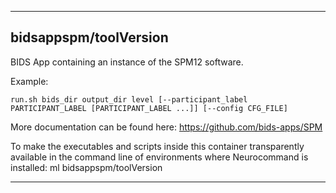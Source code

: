 
----------------------------------
## bidsappspm/toolVersion ##
BIDS App containing an instance of the SPM12 software.

Example:
```
run.sh bids_dir output_dir level [--participant_label PARTICIPANT_LABEL [PARTICIPANT_LABEL ...]] [--config CFG_FILE]
```

More documentation can be found here: https://github.com/bids-apps/SPM

To make the executables and scripts inside this container transparently available in the command line of environments where Neurocommand is installed: ml bidsappspm/toolVersion

----------------------------------

